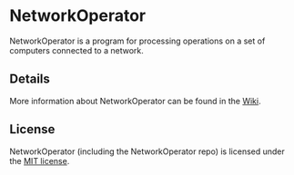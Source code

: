 # NetworkOperator
NetworkOperator is a program for processing operations on a set of computers connected to a network.
## Details
More information about NetworkOperator can be found in the [Wiki](https://github.com/vabalcar/NetworkOperator/wiki).
## License
NetworkOperator (including the NetworkOperator repo) is licensed under the [MIT license](https://github.com/vabalcar/NetworkOperator/blob/master/LICENSE.txt).